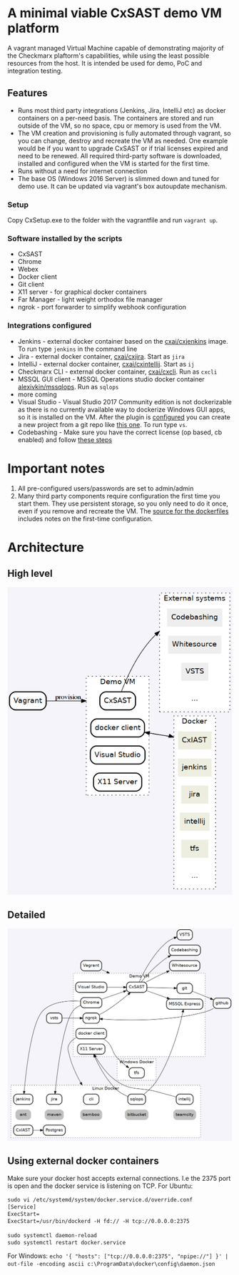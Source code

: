 # A minimal viable CxSAST demo VM platform
A vagrant managed Virtual Machine capable of demonstrating majority of the Checkmarx plaftorm's capabilities, while using the least possible resources from the host. It is intended be used for demo, PoC and integration testing.

## Features
* Runs most third party integrations (Jenkins, Jira, IntelliJ etc) as docker containers on a per-need basis. The containers are stored and run outside of the VM, so no space, cpu or memory is used from the VM.
* The VM creation and provisioning is fully automated through vagrant, so you can change, destroy and recreate the VM as needed. One example would be if you want to upgrade CxSAST or if trial licenses expired and need to be renewed. All required third-party software is downloaded, installed and configured when the VM is started for the first time.
* Runs without a need for internet connection
* The base OS (Windows 2016 Server) is slimmed down and tuned for demo use. It can be updated via vagrant's box autoupdate mechanism.

### Setup
Copy CxSetup.exe to the folder with the vagrantfile and run `vagrant up`.

### Software installed by the scripts
* CxSAST
* Chrome
* Webex
* Docker client
* Git client
* X11 server - for graphical docker containers
* Far Manager - light weight orthodox file manager
* ngrok - port forwarder to simplify webhook configuration

### Integrations configured
* Jenkins - external docker container based on the [cxai/cxjenkins](https://hub.docker.com/r/cxai/cxjenkins/) image. To run type `jenkins` in the command line
* Jira - external docker container, [cxai/cxjira](https://hub.docker.com/r/cxai/cxjira/). Start as `jira`
* IntelliJ - external docker container, [cxai/cxintellij](https://hub.docker.com/r/cxai/intellij). Start as `ij`
* Checkmarx CLI - external docker container, [cxai/cxcli](https://hub.docker.com/r/cxai/cxcli). Run as `cxcli`
* MSSQL GUI client - MSSQL Operations studio docker container [alexivkin/mssqlops](https://hub.docker.com/r/alexivkin/mssqlops/). Run as `sqlops`
* more coming
* Visual Studio - Visual Studio 2017 Community edition is not dockerizable as there is no currently available way to dockerize Windows GUI apps, so it is installed on the VM. After the plugin is  [configured](https://checkmarx.atlassian.net/wiki/spaces/KC/pages/126463827/Setting+Up+the+CxSAST+Visual+Studio+Plugin+v8.4.1+and+up) you can create a new project from a git repo like [this one](https://github.com/cxai/WebGoat.Net). To run type `vs`.
* Codebashing - Make sure you have the correct license (op based, cb enabled) and follow [these steps](https://checkmarx.atlassian.net/wiki/spaces/KC/pages/224952398/Enabling+Codebashing+Add-on+v8.5.0+and+up)

# Important notes
1. All pre-configured users/passwords are set to admin/admin
2. Many third party components require configuration the first time you start them. They use persistent storage, so you only need to do it once, even if you remove and recreate the VM. The [source for the dockerfiles](https://github.com/alexivkin/Docker-CxIntegrations/) includes notes on the first-time configuration.

# Architecture
## High level
![High level](assets/diagram001.png)

## Detailed
![Detailed](assets/diagram.png)
## Using external docker containers
Make sure your docker host accepts external connections. I.e the 2375 port is open and the docker service is listening on TCP.
For Ubuntu:
```
sudo vi /etc/systemd/system/docker.service.d/override.conf
[Service]
ExecStart=
ExecStart=/usr/bin/dockerd -H fd:// -H tcp://0.0.0.0:2375

sudo systemctl daemon-reload
sudo systemctl restart docker.service
```
For Windows:
`echo '{ "hosts": ["tcp://0.0.0.0:2375", "npipe://"] }' | out-file -encoding ascii c:\ProgramData\docker\config\daemon.json`
